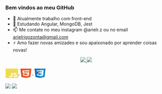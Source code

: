 ### Bem vindos ao meu GitHub

- 🔭 Atualmente trabalho com front-end
- 🌱 Estudando Angular, MongoDB, Jest
- 📫 Me contate no meu instagram @arielr.z ou no email arielrigozonta@gmail.com
- ⚡ Amo fazer novas amizades e sou apaixonado por aprender coisas novas!

<div align="center">
  <a href="https://github.com/arielrigo">
  <img height="180em" src="https://github-readme-stats.vercel.app/api?username=arielrigo&show_icons=true&theme=white&include_all_commits=true&count_private=true"/>
  <img height="180em" src="https://github-readme-stats.vercel.app/api/top-langs/?username=arielrigo&layout=compact&langs_count=7&theme=white"/>
</div>

  <div style="display: inline_block"><br>
  <img align="center" alt="Rafa-Js" height="30" width="40" src="https://raw.githubusercontent.com/devicons/devicon/master/icons/javascript/javascript-plain.svg">
  <img align="center" alt="Rafa-HTML" height="30" width="40" src="https://raw.githubusercontent.com/devicons/devicon/master/icons/html5/html5-original.svg">
  <img align="center" alt="Rafa-CSS" height="30" width="40" src="https://raw.githubusercontent.com/devicons/devicon/master/icons/css3/css3-original.svg">
</div>
  
  <br>
 <div>
  <a href="https://www.instagram.com/arielr.z/" target="_blank"><img src="https://img.shields.io/badge/-Instagram-%23E4405F?style=for-the-badge&logo=instagram&logoColor=white" target="_blank"></a>
  <a href = "mailto:arielrigozonta@gmail.com"><img src="https://img.shields.io/badge/-Gmail-%23333?style=for-the-badge&logo=gmail&logoColor=white" target="_blank"></a>
  <i class="devicon-angularjs-plain colored"></i>
   </div
